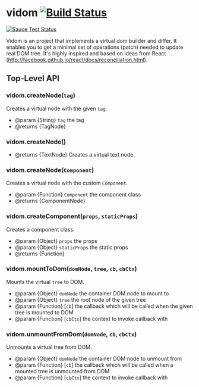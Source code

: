# vidom [![Build Status](https://secure.travis-ci.org/dfilatov/vidom.png)](http://travis-ci.org/dfilatov/vidom)
[![Sauce Test Status](https://saucelabs.com/browser-matrix/dfilatov81.svg)](https://saucelabs.com/u/dfilatov81)

Vidom is an project that implements a virtual dom builder and differ. It enables you to get a minimal set of operations (patch) needed to update real DOM tree. It's highly inspired and based on ideas from React (http://facebook.github.io/react/docs/reconciliation.html).

## Top-Level API

### vidom.createNode(`tag`)
Creates a virtual node with the given `tag`.
* @param {String} `tag` the tag
* @returns {TagNode}

### vidom.createNode()
* @returns {TextNode}
Creates a virtual text node.

### vidom.createNode(`Component`)
Creates a virtual node with the custom `Component`.
* @param {Function} `Component` the component class 
* @returns {ComponentNode}

### vidom.createComponent(`props`, `staticProps`)
Creates a component class.
* @param {Object} `props` the props
* @param {Object} `staticProps` the static props
* @returns {Function}

### vidom.mountToDom(`domNode`, `tree`, `cb`, `cbCtx`)
Mounts the virtual `tree` to DOM.
 * @param {Object} `domNode` the container DOM node to mount to
 * @param {Object} `tree` the root node of the given tree
 * @param {Function} [`cb`] the callback which will be called when the given tree is mounted to DOM
 * @param {Function} [`cbСtx`] the context to invoke callback with

### vidom.unmountFromDom(`domNode`, `cb`, `cbCtx`)
Unmounts a virtual tree from DOM.
 * @param {Object} `domNode` the container DOM node to unmount from
 * @param {Function} [`cb`] the callback which will be called when a mounted tree is unmounted from DOM
 * @param {Function} [`cbСtx`] the context to invoke callback with
